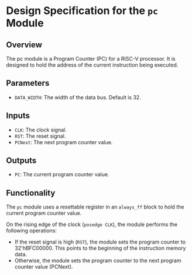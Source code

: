 # Design Specification for the `pc` Module

## Overview
The pc module is a Program Counter (PC) for a RISC-V processor. It is designed to hold the address of the current instruction being executed.

## Parameters
- `DATA_WIDTH`: The width of the data bus. Default is 32.

## Inputs
- `CLK`: The clock signal.
- `RST`: The reset signal.
- `PCNext`: The next program counter value.

## Outputs
- `PC`: The current program counter value.

## Functionality
The `pc` module uses a resettable register in an `always_ff` block to hold the current program counter value.

On the rising edge of the clock (`posedge CLK`), the module performs the following operations:
- If the reset signal is high (`RST`), the module sets the program counter to 32'hBFC00000. This points to the beginning of the instruction memory data.
- Otherwise, the module sets the program counter to the next program counter value (PCNext).
